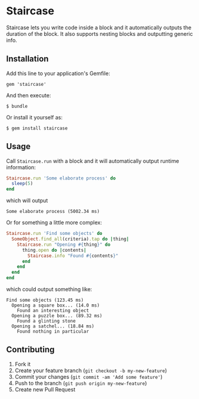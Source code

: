 # Staircase

Staircase lets you write code inside a block and it automatically outputs the duration of the block. It also supports nesting blocks and outputting generic info.

## Installation

Add this line to your application's Gemfile:

    gem 'staircase'

And then execute:

    $ bundle

Or install it yourself as:

    $ gem install staircase

## Usage

Call `Staircase.run` with a block and it will automatically output runtime information:

```ruby
Staircase.run 'Some elaborate process' do
  sleep(5)
end
```
which will output

```
Some elaborate process (5002.34 ms)
```

Or for something a little more complex:

```ruby
Staircase.run 'Find some objects' do
  SomeObject.find_all(criteria).tap do |thing|
    Staircase.run "Opening #{thing}" do
      thing.open do |contents|
        Staircase.info "Found #{contents}"
      end
    end
  end
end
```

which could output something like:

```
Find some objects (123.45 ms)
  Opening a square box... (14.0 ms)
    Found an interesting object
  Opening a puzzle box... (89.32 ms)
    Found a glinting stone
  Opening a satchel... (18.84 ms)
    Found nothing in particular
```

## Contributing

1. Fork it
2. Create your feature branch (`git checkout -b my-new-feature`)
3. Commit your changes (`git commit -am 'Add some feature'`)
4. Push to the branch (`git push origin my-new-feature`)
5. Create new Pull Request
